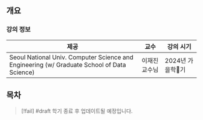 ## 개요

### 강의 정보

| 제공                                                                                         | 교수      | 강의 시기       |
| ------------------------------------------------------------------------------------------ | ------- | ----------- |
| Seoul National Univ. Computer Science and Engineering (w/ Graduate School of Data Science) | 이재진 교수님 | 2024년 가을학기 |

## 목차

> [!fail] #draft 학기 종료 후 업데이트될 예정입니다.

